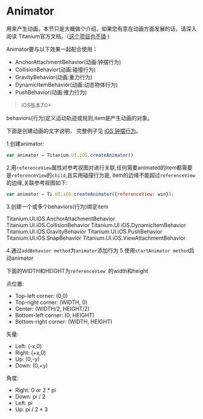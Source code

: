 # Animator

用来产生动画。本节只是大概做个介绍，如果您有意在动画方面发展的话，请深入阅读
Titanium官方文档。（[这个项目也不错](https://github.com/animecyc/TitaniumAnimator) )

Animator要与以下效果一起配合使用：

- AnchorAttachmentBehavior(动画:钟摆行为)
- CollisionBehavior(动画:碰撞行为)
- GravityBehavior(动画:重力行为)
- DynamicItemBehavior(动画:动态物体行为)
- PushBehavior(动画:推力行为)

> iOS版本7.0+

behaviors(行为)定义运动轨迹或规则,item是产生动画的对象。

下面是创建动画的文字说明， 完整例子见
[iOS 钟摆行为](anchor_attachment_behavior.md)。

1.创建animator:

```js
var animator = Titanium.UI.iOS.createAnimator()
```

2.用`referenceView`属性对参考视图对进行关联,任何需要animated的item都需要
是`referenceView`的`child`,且实用碰撞行为是,
item的边缘不能超过`referenceView `的边缘,关联参考视图如下:

```javascript
var animator = Ti.UI.iOS.createAnimator({referenceView: win});
```

3.创建一个或多个behaviors(行为)绑定item

Titanium.UI.iOS.AnchorAttachmentBehavior
Titanium.UI.iOS.CollisionBehavior
Titanium.UI.iOS.DynamicItemBehavior
Titanium.UI.iOS.GravityBehavior
Titanium.UI.iOS.PushBehavior
Titanium.UI.iOS.SnapBehavior
Titanium.UI.iOS.ViewAttachmentBehavior

4.通过`addBehavior method`为`animator`添加行为
5.使用`startAnimator method`启动animator


下面的WIDTH和HEIGHT为`referenceView `的width和height

点位置:

- Top-left corner: (0,0)
- Top-right corner: (WIDTH, 0)
- Center: (WIDTH/2, HEIGHT/2)
- Bottom-left corner: (0, HEIGHT)
- Bottom-right corner: (WIDTH, HEIGHT)

矢量:

- Left: (-x,0)
- Right: (+x,0)
- Up: (0,-y)
- Down: (0,+y)

角度:

- Right: 0 or 2 * pi
- Down: pi / 2
- Left: pi
- Up: pi / 2 * 3


